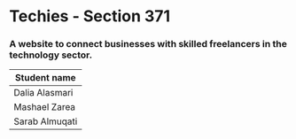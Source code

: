 # Techies - Section 371
### A website to connect businesses with skilled freelancers in the technology sector. 




| Student name | 
| --------------- |
| Dalia Alasmari   |
| Mashael Zarea     | 
| Sarab Almuqati     |
